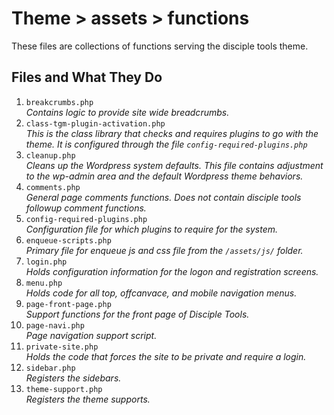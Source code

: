 # Theme > assets > functions
These files are collections of functions serving the disciple tools theme.

## Files and What They Do

1. `breakcrumbs.php`   
   _Contains logic to provide site wide breadcrumbs._
1. `class-tgm-plugin-activation.php`  
   _This is the class library that checks and requires plugins to go with the theme. It is configured through the file `config-required-plugins.php`_
1. `cleanup.php`  
   _Cleans up the Wordpress system defaults. This file contains adjustment to the wp-admin area and the default Wordpress theme behaviors._
1. `comments.php`   
   _General page comments functions. Does not contain disciple tools followup comment functions._
1. `config-required-plugins.php`  
   _Configuration file for which plugins to require for the system._
1. `enqueue-scripts.php`  
   _Primary file for enqueue js and css file from the `/assets/js/` folder._
1. `login.php`  
   _Holds configuration information for the logon and registration screens._
1. `menu.php`  
   _Holds code for all top, offcanvace, and mobile navigation menus._
1. `page-front-page.php`  
   _Support functions for the front page of Disciple Tools._
1. `page-navi.php`  
   _Page navigation support script._
1. `private-site.php`  
   _Holds the code that forces the site to be private and require a login._
1. `sidebar.php`  
   _Registers the sidebars._
1. `theme-support.php`  
   _Registers the theme supports._

